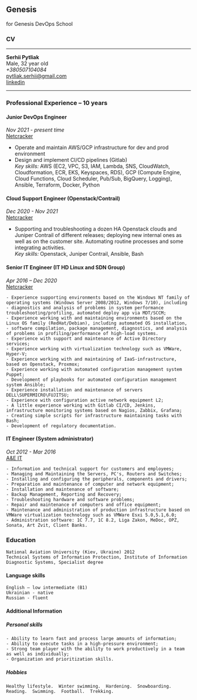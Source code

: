 ## Genesis
for Genesis DevOps School 

### CV
____________
**Serhii Pytliak**  
Male, 32 year old  
*+380507104084*  
pytliak.serhii@gmail.com  
[linkedin](https://www.linkedin.com/in/pytliakserhii/)  
____________
 ### Professional Experience – 10 years 
 #### Junior DevOps Engineer
  *Nov 2021  - present time*  
  [Netcracker](https://www.netcracker.com/)  

- Operate and maintain AWS/GCP infrastructure for dev and prod environment  
- Design and implement CI/CD pipelines (Gitlab)  
*Key skills:*  AWS (EC2, VPC, S3, IAM, Lambda, SNS, CloudWatch, Cloudformation, ECR, EKS, Keyspaces, RDS), GCP (Compute Engine, Cloud Functions, Cloud Scheduler, Pub/Sub, BigQuery, Logging), Ansible, Terraform, Docker, Python  

 #### Cloud Support Engineer (Openstack/Contrail)
  *Dec 2020  - Nov 2021*  
  [Netcracker](https://www.netcracker.com/)  

- Supporting and troubleshooting a dozen HA Openstack clouds and Juniper Contrail of different releases; deploying new internal ones as well as on the customer site. Automating routine processes and some integrating activities.  
*Key skills:* Openstack, Juniper Contrail, Ansible, Bash  

 #### Senior IT Engineer (IT HD Linux and SDN Group)
  *Apr 2016 – Dec 2020*  
  [Netcracker](https://www.netcracker.com/)  

```
- Experience supporting environments based on the Windows NT family of operating systems (Windows Server 2008/2012, Windows 7/10), including - diagnostics and analysis of problems in system performance troubleshooting/profiling, automated deploy app via MDT/SCCM;  
- Experience working with and maintaining environments based on the Linux OS family (RedHat/Debian), including automated OS installation, - software compilation, package management, diagnostics, and analysis of problems in profiling/performance of high-load systems.  
- Experience with support and maintenance of Active Directory services;  
- Experience working with virtualization technology such as VMWare, Hyper-V;  
- Experience working with and maintaining of IaaS-infrastructure, based on Openstack, Proxmox;  
- Experience working with automated configuration management system Puppet;  
- Development of playbooks for automated configuration management system Ansible;  
- Experience installation and maintenance of servers DELL\SUPERMICRO\FUJITSU;  
- Experience with configuration active network equipment L2;  
- A little experience working with Gitlab CI/CD, Jenkins, infrastructure monitoring systems based on Nagios, Zabbix, Grafana;  
- Creating simple scripts for infrastructure maintaining tasks with Bash;  
- Development of regulatory documentation.  
```

 #### IT Engineer (System administrator)
  *Oct 2012 - Mar 2016*  
  [A&E IT](http://www.ae.ua)  

```
- Information and technical support for customers and employees;  
- Managing and Maintaining the Servers, PC's, Routers and Switches;  
- Installing and configuring the peripherals, components and drivers;  
- Preparation and maintenance of computer and network equipment;  
- Installation and maintenance of software;  
- Backup Management, Reporting and Recovery;  
- Troubleshooting hardware and software problems;  
- Repair and maintenance of computers and office equipment;  
- Maintenance and administration of production infrastructure based on VMWare virtualization technology such as VMWare Esxi 5.0,5.1,6.0;  
- Administration software: 1С 7.7, 1С 8.2, Liga Zakon, MeDoc, OPZ, Sonata, Art Zvit, Client Banks.  
```

 ###  Education  
 ```
National Aviation University (Kiev, Ukraine) 2012  
Technical Systems of Information Protection, Institute of Information Diagnostic Systems, Specialist degree  
```
 ####  Language skills
 ```
 English – low intermediate (B1)  
 Ukrainian - native  
 Russian - fluent  
```
 ####  Additional Information
 ##### Personal skills
```
- Ability to learn fast and process large amounts of information;  
- Ability to execute tasks in a high-pressure environment;  
- Strong team player with the ability to work productively in a team as well as individually;  
- Organization and prioritization skills.  
```
##### Hobbies
```
Healthy lifestyle.  Winter swimming.  Hardening.  Snowboarding.  Reading.  Swimming.  Football.  Trekking.  
```